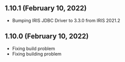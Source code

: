 ## 1.10.1 (February 10, 2022)
  - Bumping IRIS JDBC Driver to 3.3.0 from IRIS 2021.2

## 1.10.0 (February 10, 2022)
  - Fixing build problem
  - Fixing building problem

